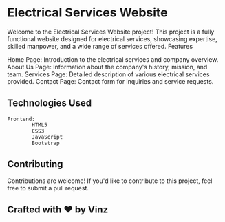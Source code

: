 # Electrical Services Website

Welcome to the Electrical Services Website project! This project is a fully functional website designed for electrical services, showcasing expertise, skilled manpower, and a wide range of services offered.
Features

Home Page: Introduction to the electrical services and company overview.
About Us Page: Information about the company's history, mission, and team.
Services Page: Detailed description of various electrical services provided.
Contact Page: Contact form for inquiries and service requests.

## Technologies Used

    Frontend:
            HTML5
            CSS3
            JavaScript
            Bootstrap

## Contributing

Contributions are welcome! If you'd like to contribute to this project, feel free to submit a pull request.

## Crafted with ❤️ by Vinz
